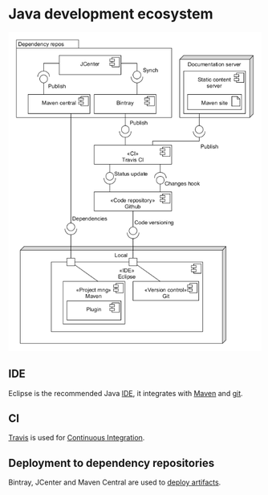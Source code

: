 # Java development ecosystem

![Java development architecture][dev_arch_java]

## IDE

Eclipse is the recommended Java [IDE][ide], it integrates with [Maven][maven] and [git][git].

## CI

[Travis][travis] is used for [Continuous Integration][ci].

## Deployment to dependency repositories

Bintray, JCenter and Maven Central are used to [deploy artifacts][deploy_jars].

[ci]: ./ci.md
[deploy_jars]: ./deployment.md
[git]: ../other/git.md
[ide]: ./ide.md
[maven]: ./maven.md
[travis]: ../other/travis.md

[dev_arch_java]: ../img/diagram/dev_arch_java.png
